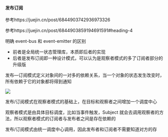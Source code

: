 #### 发布订阅

参考https://juejin.cn/post/6844903742936973326

参考https://juejin.cn/post/6844903859194691591#heading-4

明确 event-bus 和 event-emitter 的区别

- 前者是全局统一状态管理库，本质即后者的实现
- 后者是发布订阅即一种设计模式，可以认为是观察者模式的多了订阅者部分的升级版

发布—订阅模式定义对象间的一对多的依赖关系，当一个对象的状态发生改变时，所有依赖于它的对象都将得到通知

![](E:\wo\md\1680e3c6c7be4a43.webp)

发布/订阅模式在观察者模式的基础上，在目标和观察者之间增加一个调度中心

观察者模式是由具体目标调度，比如当事件触发，Subject 就会去调用观察者的方法，所以观察者模式的订阅者与发布者之间是存在依赖的

发布/订阅模式由统一调度中心调用，因此发布者和订阅者不需要知道对方的存
